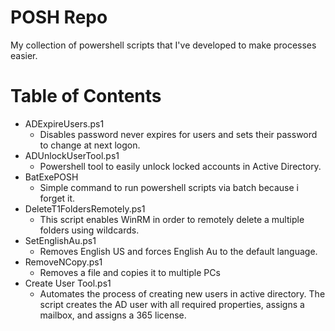 # POSH Repo
My collection of powershell scripts that I've developed to make processes easier.

Table of Contents
=================

* ADExpireUsers.ps1 
    - Disables password never expires for users and sets their password to change at next logon.
* ADUnlockUserTool.ps1    
    - Powershell tool to easily unlock locked accounts in Active Directory.
* BatExePOSH 
    - Simple command to run powershell scripts via batch because i forget it.
* DeleteT1FoldersRemotely.ps1 
    - This script enables WinRM in order to remotely delete a multiple folders using wildcards.
* SetEnglishAu.ps1 
    - Removes English US and forces English Au to the default language.
* RemoveNCopy.ps1
    - Removes a file and copies it to multiple PCs
* Create User Tool.ps1
    - Automates the process of creating new users in active directory. The script creates the AD user with all required properties, assigns a mailbox, and assigns a 365 license.
